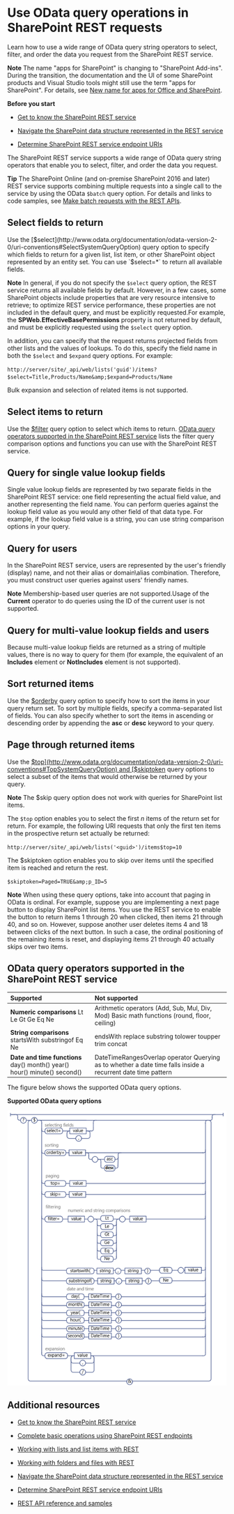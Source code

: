 
# Use OData query operations in SharePoint REST requests
Learn how to use a wide range of OData query string operators to select, filter, and order the data you request from the SharePoint REST service. 
 

 **Note**  The name "apps for SharePoint" is changing to "SharePoint Add-ins". During the transition, the documentation and the UI of some SharePoint products and Visual Studio tools might still use the term "apps for SharePoint". For details, see  [New name for apps for Office and SharePoint](new-name-for-apps-for-sharepoint.md#bk_newname).
 

 **Before you start**
 

-  [Get to know the SharePoint REST service](get-to-know-the-sharepoint-2013-rest-service.md)
    
 
-  [Navigate the SharePoint data structure represented in the REST service](navigate-the-sharepoint-data-structure-represented-in-the-rest-service.md)
    
 
-  [Determine SharePoint REST service endpoint URIs](determine-sharepoint-rest-service-endpoint-uris.md)
    
 
The SharePoint REST service supports a wide range of OData query string operators that enable you to select, filter, and order the data you request.
 

 **Tip**  The SharePoint Online (and on-premise SharePoint 2016 and later) REST service supports combining multiple requests into a single call to the service by using the OData  `$batch` query option. For details and links to code samples, see [Make batch requests with the REST APIs](make-batch-requests-with-the-rest-apis.md).
 


## Select fields to return

Use the  [$select](http://www.odata.org/documentation/odata-version-2-0/uri-conventions#SelectSystemQueryOption) query option to specify which fields to return for a given list, list item, or other SharePoint object represented by an entity set. You can use `$select=*` to return all available fields.
 

 

 **Note**  In general, if you do not specify the  `$select` query option, the REST service returns all available fields by default. However, in a few cases, some SharePoint objects include properties that are very resource intensive to retrieve; to optimize REST service performance, these properties are not included in the default query, and must be explicitly requested.For example, the  **SPWeb.EffectiveBasePermissions** property is not returned by default, and must be explicitly requested using the `$select` query option.
 

In addition, you can specify that the request returns projected fields from other lists and the values of lookups. To do this, specify the field name in both the  `$select` and `$expand` query options. For example:
 

 
 `http://server/site/_api/web/lists('guid')/items?$select=Title,Products/Name&amp;$expand=Products/Name`
 

 
Bulk expansion and selection of related items is not supported.
 

 

## Select items to return

Use the  [$filter](http://www.odata.org/documentation/odata-version-2-0/uri-conventions#FilterSystemQueryOption) query option to select which items to return. [OData query operators supported in the SharePoint REST service](#bk_supported) lists the filter query comparison options and functions you can use with the SharePoint REST service.
 

 

## Query for single value lookup fields

Single value lookup fields are represented by two separate fields in the SharePoint REST service: one field representing the actual field value, and another representing the field name. You can perform queries against the lookup field value as you would any other field of that data type. For example, if the lookup field value is a string, you can use string comparison options in your query.
 

 

## Query for users

In the SharePoint REST service, users are represented by the user's friendly (display) name, and not their alias or domain\alias combination. Therefore, you must construct user queries against users' friendly names.
 

 

 **Note**  Membership-based user queries are not supported.Usage of the  **Current** operator to do queries using the ID of the current user is not supported.
 


## Query for multi-value lookup fields and users

Because multi-value lookup fields are returned as a string of multiple values, there is no way to query for them (for example, the equivalent of an  **Includes** element or **NotIncludes** element is not supported).
 

 

## Sort returned items

Use the  [$orderby](http://www.odata.org/documentation/odata-version-2-0/uri-conventions#OrderBySystemQueryOption) query option to specify how to sort the items in your query return set. To sort by multiple fields, specify a comma-separated list of fields. You can also specify whether to sort the items in ascending or descending order by appending the **asc** or **desc** keyword to your query.
 

 

## Page through returned items

Use the  [$top](http://www.odata.org/documentation/odata-version-2-0/uri-conventions#TopSystemQueryOption) and [$skiptoken](http://msdn.microsoft.com/library/dd942121.aspx) query options to select a subset of the items that would otherwise be returned by your query.
 

 

 **Note**  The $skip query option does not work with queries for SharePoint list items.
 

The  `$top` option enables you to select the first *n*  items of the return set for return. For example, the following URI requests that only the first ten items in the prospective return set actually be returned:
 

 
 `http://server/site/_api/web/lists('<guid>')/items$top=10`
 

 
The $skiptoken option enables you to skip over items until the specified item is reached and return the rest.
 

 
 `$skiptoken=Paged=TRUE&amp;p_ID=5`
 

 

 **Note**  When using these query options, take into account that paging in OData is ordinal. For example, suppose you are implementing a next page button to display SharePoint list items. You use the REST service to enable the button to return items 1 through 20 when clicked, then items 21 through 40, and so on. However, suppose another user deletes items 4 and 18 between clicks of the next button. In such a case, the ordinal positioning of the remaining items is reset, and displaying items 21 through 40 actually skips over two items.
 


## OData query operators supported in the SharePoint REST service
<a name="bk_supported"> </a>



|**Supported**|**Not supported**|
|:-----|:-----|
|**Numeric comparisons** Lt Le Gt Ge Eq Ne| Arithmetic operators  (Add, Sub, Mul, Div, Mod) Basic math functions (round, floor, ceiling) |
|**String comparisons** startsWith substringof Eq Ne| endsWith replace substring tolower toupper trim concat|
|**Date and time functions** day() month() year() hour() minute() second()| DateTimeRangesOverlap operator Querying as to whether a date time falls inside a recurrent date time pattern|
The figure below shows the supported OData query options.
 

 

**Supported OData query options**

 

 
![SharePoint REST service query option syntax](../../images/SPF15Con_REST_queryOptionSyntax.png)
 

 

 

## Additional resources
<a name="bk_addresources"> </a>


-  [Get to know the SharePoint REST service](get-to-know-the-sharepoint-2013-rest-service.md)
    
 
-  [Complete basic operations using SharePoint REST endpoints](complete-basic-operations-using-sharepoint-2013-rest-endpoints.md)
    
 
-  [Working with lists and list items with REST](working-with-lists-and-list-items-with-rest.md)
    
 
-  [Working with folders and files with REST](working-with-folders-and-files-with-rest.md)
    
 
-  [Navigate the SharePoint data structure represented in the REST service](navigate-the-sharepoint-data-structure-represented-in-the-rest-service.md)
    
 
-  [Determine SharePoint REST service endpoint URIs](determine-sharepoint-rest-service-endpoint-uris.md)
    
 
-  [REST API reference and samples](http://msdn.microsoft.com/library/rest-api-reference-and-samples%28Office.15%29.aspx)
    
 

 

 
